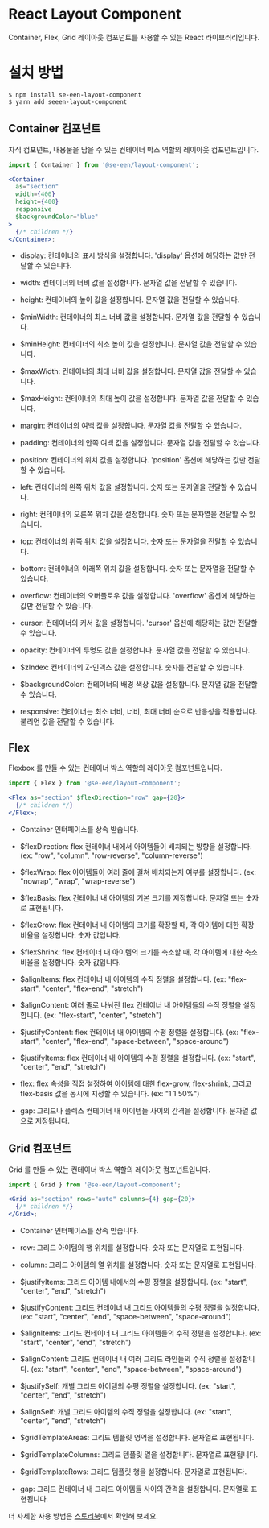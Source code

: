 # React Layout Component

Container, Flex, Grid 레이아웃 컴포넌트를 사용할 수 있는 React 라이브러리입니다.

# 설치 방법

```
$ npm install se-een-layout-component
$ yarn add seeen-layout-component
```

## Container 컴포넌트

자식 컴포넌트, 내용물을 담을 수 있는 컨테이너 박스 역할의 레이아웃 컴포넌트입니다.

```jsx
import { Container } from '@se-een/layout-component';

<Container
  as="section"
  width={400}
  height={400}
  responsive
  $backgroundColor="blue"
>
  {/* children */}
</Container>;
```

- display: 컨테이너의 표시 방식을 설정합니다. 'display' 옵션에 해당하는 값만 전달할 수 있습니다.

- width: 컨테이너의 너비 값을 설정합니다. 문자열 값을 전달할 수 있습니다.

- height: 컨테이너의 높이 값을 설정합니다. 문자열 값을 전달할 수 있습니다.

- $minWidth: 컨테이너의 최소 너비 값을 설정합니다. 문자열 값을 전달할 수 있습니다.

- $minHeight: 컨테이너의 최소 높이 값을 설정합니다. 문자열 값을 전달할 수 있습니다.

- $maxWidth: 컨테이너의 최대 너비 값을 설정합니다. 문자열 값을 전달할 수 있습니다.

- $maxHeight: 컨테이너의 최대 높이 값을 설정합니다. 문자열 값을 전달할 수 있습니다.

- margin: 컨테이너의 여백 값을 설정합니다. 문자열 값을 전달할 수 있습니다.

- padding: 컨테이너의 안쪽 여백 값을 설정합니다. 문자열 값을 전달할 수 있습니다.

- position: 컨테이너의 위치 값을 설정합니다. 'position' 옵션에 해당하는 값만 전달할 수 있습니다.

- left: 컨테이너의 왼쪽 위치 값을 설정합니다. 숫자 또는 문자열을 전달할 수 있습니다.

- right: 컨테이너의 오른쪽 위치 값을 설정합니다. 숫자 또는 문자열을 전달할 수 있습니다.

- top: 컨테이너의 위쪽 위치 값을 설정합니다. 숫자 또는 문자열을 전달할 수 있습니다.

- bottom: 컨테이너의 아래쪽 위치 값을 설정합니다. 숫자 또는 문자열을 전달할 수 있습니다.

- overflow: 컨테이너의 오버플로우 값을 설정합니다. 'overflow' 옵션에 해당하는 값만 전달할 수 있습니다.

- cursor: 컨테이너의 커서 값을 설정합니다. 'cursor' 옵션에 해당하는 값만 전달할 수 있습니다.

- opacity: 컨테이너의 투명도 값을 설정합니다. 문자열 값을 전달할 수 있습니다.

- $zIndex: 컨테이너의 Z-인덱스 값을 설정합니다. 숫자를 전달할 수 있습니다.

- $backgroundColor: 컨테이너의 배경 색상 값을 설정합니다. 문자열 값을 전달할 수 있습니다.

- responsive: 컨테이너는 최소 너비, 너비, 최대 너비 순으로 반응성을 적용합니다. 불리언 값을 전달할 수 있습니다.

## Flex

Flexbox 를 만들 수 있는 컨테이너 박스 역할의 레이아웃 컴포넌트입니다.

```jsx
import { Flex } from '@se-een/layout-component';

<Flex as="section" $flexDirection="row" gap={20}>
  {/* children */}
</Flex>;
```

- Container 인터페이스를 상속 받습니다.

- $flexDirection: flex 컨테이너 내에서 아이템들이 배치되는 방향을 설정합니다. (ex: "row", "column", "row-reverse", "column-reverse")

- $flexWrap: flex 아이템들이 여러 줄에 걸쳐 배치되는지 여부를 설정합니다. (ex: "nowrap", "wrap", "wrap-reverse")

- $flexBasis: flex 컨테이너 내 아이템의 기본 크기를 지정합니다. 문자열 또는 숫자로 표현됩니다.

- $flexGrow: flex 컨테이너 내 아이템의 크기를 확장할 때, 각 아이템에 대한 확장 비율을 설정합니다. 숫자 값입니다.

- $flexShrink: flex 컨테이너 내 아이템의 크기를 축소할 때, 각 아이템에 대한 축소 비율을 설정합니다. 숫자 값입니다.

- $alignItems: flex 컨테이너 내 아이템의 수직 정렬을 설정합니다. (ex: "flex-start", "center", "flex-end", "stretch")

- $alignContent: 여러 줄로 나눠진 flex 컨테이너 내 아이템들의 수직 정렬을 설정합니다. (ex: "flex-start", "center", "stretch")

- $justifyContent: flex 컨테이너 내 아이템의 수평 정렬을 설정합니다. (ex: "flex-start", "center", "flex-end", "space-between", "space-around")

- $justifyItems: flex 컨테이너 내 아이템의 수평 정렬을 설정합니다. (ex: "start", "center", "end", "stretch")

- flex: flex 속성을 직접 설정하여 아이템에 대한 flex-grow, flex-shrink, 그리고 flex-basis 값을 동시에 지정할 수 있습니다. (ex: "1 1 50%")

- gap: 그리드나 플렉스 컨테이너 내 아이템들 사이의 간격을 설정합니다. 문자열 값으로 지정됩니다.

## Grid 컴포넌트

Grid 를 만들 수 있는 컨테이너 박스 역할의 레이아웃 컴포넌트입니다.

```jsx
import { Grid } from '@se-een/layout-component';

<Grid as="section" rows="auto" columns={4} gap={20}>
  {/* children */}
</Grid>;
```

- Container 인터페이스를 상속 받습니다.

- row: 그리드 아이템의 행 위치를 설정합니다. 숫자 또는 문자열로 표현됩니다.

- column: 그리드 아이템의 열 위치를 설정합니다. 숫자 또는 문자열로 표현됩니다.

- $justifyItems: 그리드 아이템 내에서의 수평 정렬을 설정합니다. (ex: "start", "center", "end", "stretch")

- $justifyContent: 그리드 컨테이너 내 그리드 아이템들의 수평 정렬을 설정합니다. (ex: "start", "center", "end", "space-between", "space-around")

- $alignItems: 그리드 컨테이너 내 그리드 아이템들의 수직 정렬을 설정합니다. (ex: "start", "center", "end", "stretch")

- $alignContent: 그리드 컨테이너 내 여러 그리드 라인들의 수직 정렬을 설정합니다. (ex: "start", "center", "end", "space-between", "space-around")

- $justifySelf: 개별 그리드 아이템의 수평 정렬을 설정합니다. (ex: "start", "center", "end", "stretch")

- $alignSelf: 개별 그리드 아이템의 수직 정렬을 설정합니다. (ex: "start", "center", "end", "stretch")

- $gridTemplateAreas: 그리드 템플릿 영역을 설정합니다. 문자열로 표현됩니다.

- $gridTemplateColumns: 그리드 템플릿 열을 설정합니다. 문자열로 표현됩니다.

- $gridTemplateRows: 그리드 템플릿 행을 설정합니다. 문자열로 표현됩니다.

- gap: 그리드 컨테이너 내 그리드 아이템들 사이의 간격을 설정합니다. 문자열로 표현됩니다.

더 자세한 사용 방법은 [스토리북](https://650806462077bdd1feb62ede-yphfqsmeox.chromatic.com/)에서 확인해 보세요.
